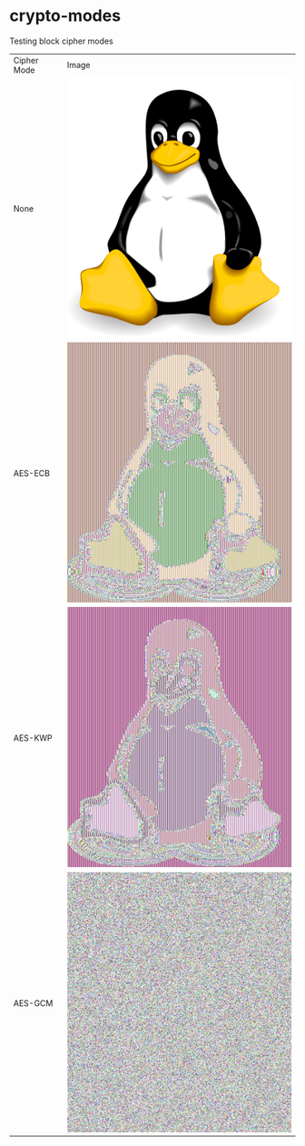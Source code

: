 # crypto-modes
Testing block cipher modes

<table>
    <tr>
        <td>Cipher Mode</td>
        <td>Image</td>
    </tr>
    <tr>
        <td>None</td>
        <td><img src="logo.png"></td>
    </tr>
    <tr>
        <td>AES-ECB</td>
        <td><img src="logo.png-AES-ECB.png"></td>
    </tr>
    <tr>
        <td>AES-KWP</td>
        <td><img src="logo.png-AES-KWP.png"></td>
    </tr>
    <tr>
        <td>AES-GCM</td>
        <td><img src="logo.png-AES-GCM.png"></td>
    </tr>
<table>
